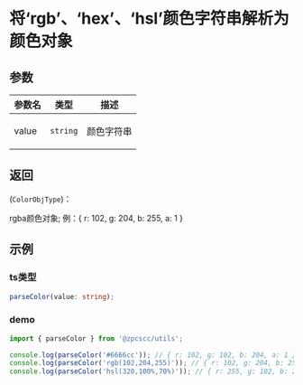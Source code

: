 # 将‘rgb’、‘hex’、‘hsl’颜色字符串解析为颜色对象

## 参数

| 参数名 | 类型                | 描述              |
| ------ | ------------------- | ----------------- |
| value  | <code>string</code> | <p>颜色字符串</p> |

## 返回

(<code>ColorObjType</code>)：<p>rgba颜色对象; 例：{ r: 102, g: 204, b: 255, a: 1 }</p>

## 示例

### ts类型

```typescript
parseColor(value: string);
```

### demo

```typescript
import { parseColor } from '@zpcscc/utils';

console.log(parseColor('#6666cc')); // { r: 102, g: 102, b: 204, a: 1 };
console.log(parseColor('rgb(102,204,255)')); // { r: 102, g: 204, b: 255, a: 1 }
console.log(parseColor('hsl(320,100%,70%)')); // { r: 255, g: 102, b: 204, a: 1 }
```
